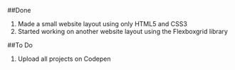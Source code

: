 ##Done

1. Made a small website layout using only HTML5 and CSS3 
2. Started working on another website layout using the Flexboxgrid library

##To Do
1. Upload all projects on Codepen 